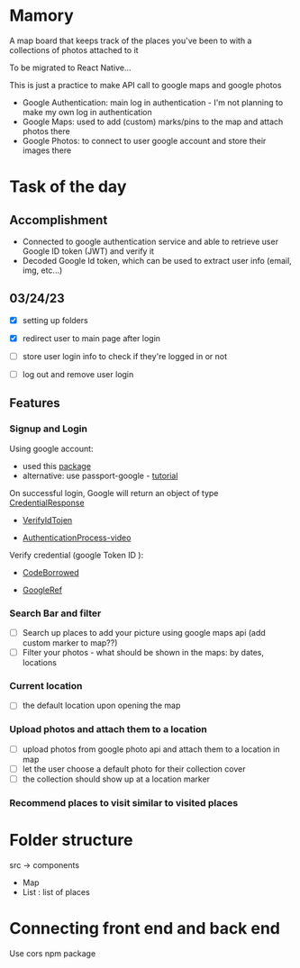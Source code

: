 # Mamory 
A map board that keeps track of the places you've been to with a collections of photos attached to it

To be migrated to React Native...

This is just a practice to make API call to google maps and google photos
- Google Authentication: main log in authentication - I'm not planning to make my own log in authentication
- Google Maps: used to add (custom) marks/pins to the map and attach photos there
- Google Photos: to connect to user google account and store their images there

# Task of the day
## Accomplishment
- Connected to google authentication service and able to retrieve user Google ID token (JWT) and verify it
- Decoded Google Id token, which can be used to extract user info (email, img, etc...)

## 03/24/23
- [x] setting up folders
- [x] redirect user to main page after login
- [ ] store user login info to check if they're logged in or not
- [ ] log out and remove user login


## Features

### Signup and Login
Using google account:
- used this [package](https://www.npmjs.com/package/@react-oauth/google)
- alternative: use passport-google - [tutorial](https://medium.com/analytics-vidhya/adding-sign-in-with-google-to-your-website-b82755b79b31)

On successful login, Google will return an object of type [CredentialResponse](https://developers.google.com/identity/gsi/web/reference/js-reference#CredentialResponse)

- [VerifyIdTojen](https://developers.google.com/identity/gsi/web/guides/verify-google-id-token)

- [AuthenticationProcess-video](https://developers.google.com/identity/sign-in/web/backend-auth#send-the-id-token-to-your-server)

Verify credential (google Token ID ):
- [CodeBorrowed](https://stackoverflow.com/questions/68524360/how-can-i-decode-a-google-oauth-2-0-jwt-credential-token)

- [GoogleRef](https://developers.google.com/identity/sign-in/web/backend-auth#verify-the-integrity-of-the-id-token)


### Search Bar and filter
- [ ] Search up places to add your picture using google maps api (add custom marker to map??)
- [ ] Filter your photos - what should be shown in the maps: by dates, locations

### Current location
- [ ] the default location upon opening the map

### Upload photos and attach them to a location
- [ ] upload photos from google photo api and attach them to a location in map
- [ ] let the user choose a default photo for their collection cover
- [ ] the collection should show up at a location marker

### Recommend places to visit similar to visited places


# Folder structure
src -> components
- Map
- List : list of places

# Connecting front end and back end
Use cors npm package
